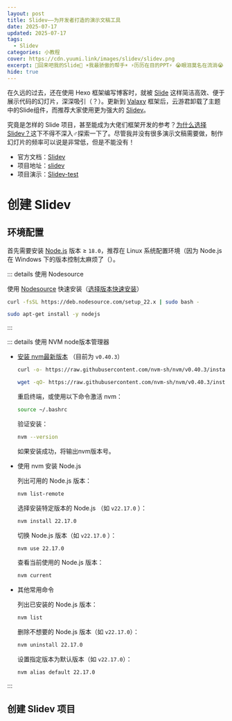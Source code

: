 ```yaml
---
layout: post
title: Slidev——为开发者打造的演示文稿工具
date: 2025-07-17
updated: 2025-07-17
tags: 
  - Slidev
categories: 小教程
cover: https://cdn.yuumi.link/images/slidev/slidev.png
excerpt: 🥺回来吧我的Slide🥺 ☀️我最骄傲的帮手☀️ ⚡历历在目的PPT⚡ 😭眼泪莫名在流淌😭
hide: true
---
```


在久远的过去，还在使用 Hexo 框架编写博客时，就被 [Slide](https://www.yuumi.link/posts/pageBuilding#%E5%B9%BB%E7%81%AF%E7%89%87) 这样简洁高效、便于展示代码的幻灯片，深深吸引（？）。更新到 [Valaxy](https://www.yuumi.link/posts/valaxy) 框架后，云游君卸载了主题中的Slide组件，而推荐大家使用更为强大的 [Slidev](https://cn.sli.dev/)。

究竟是怎样的 Slide 项目，甚至能成为大佬们框架开发的参考？[为什么选择Slidev？](https://cn.sli.dev/guide/why)这下不得不深入♂探索一下了。尽管我并没有很多演示文稿需要做，制作幻灯片的频率可以说是非常低，但是不能没有！

- 官方文档：[Slidev](https://cn.sli.dev/)
- 项目地址：[slidev](https://github.com/slidevjs/slidev)
- 项目演示：[Slidev-test](https://slides.yuumi.link/slidev-test/)

# 创建 Slidev

## 环境配置

首先需要安装 [Node.js](https://nodejs.org/en) 版本 ≥ `18.0`，推荐在 Linux 系统配置环境<span class="bg-$smc-c-text hover:bg-$va-c-bg transition">（因为 Node.js 在 Windows 下的版本控制太麻烦了（）</span>。

::: details 使用 Nodesource

使用 [Nodesource](https://deb.nodesource.com/) 快速安装（[选择版本快速安装](https://nodesource.com/products/distributions)）

```bash
curl -fsSL https://deb.nodesource.com/setup_22.x | sudo bash -
```

```bash
sudo apt-get install -y nodejs
```

:::

::: details 使用 NVM node版本管理器

- [安装 nvm最新版本](https://github.com/nvm-sh/nvm?tab=readme-ov-file#installing-and-updating) （目前为 `v0.40.3`）

	```bash
	curl -o- https://raw.githubusercontent.com/nvm-sh/nvm/v0.40.3/install.sh | bash
	```

	```bash
	wget -qO- https://raw.githubusercontent.com/nvm-sh/nvm/v0.40.3/install.sh | bash
	```

	重启终端，或使用以下命令激活 nvm：

	```bash
	source ~/.bashrc
	```

	验证安装：

	```bash
	nvm --version
	```

	如果安装成功，将输出nvm版本号。

- 使用 nvm 安装 Node.js

	列出可用的 Node.js 版本：

	```bash
	nvm list-remote
	```

	选择安装特定版本的 Node.js （如 `v22.17.0` ）：

	```bash
	nvm install 22.17.0
	```

	切换 Node.js 版本（如 `v22.17.0` ）：

	```bash
	nvm use 22.17.0
	```

	查看当前使用的 Node.js 版本：

	```bash
	nvm current
	```

- 其他常用命令

	列出已安装的 Node.js 版本：

	```bash
	nvm list
	```

	删除不想要的 Node.js 版本（如 `v22.17.0`）：

	```bash
	nvm uninstall 22.17.0
	```

	设置指定版本为默认版本（如 `v22.17.0`）：

	```bash
	nvm alias default 22.17.0
	```

:::

## 创建 Slidev 项目

